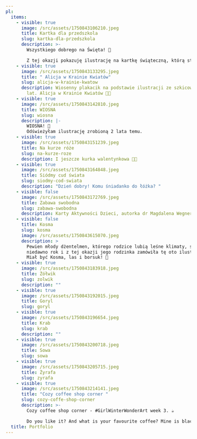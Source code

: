 ```yaml
---
pl:
  items:
    - visible: true
      image: /src/assets/1750843106210.jpeg
      title: Kartka dla przedszkola
      slug: kartka-dla-przedszkola
      description: >-
        Wszystkiego dobrego na Święta! 🐣

        Z tej okazji pokazuję ilustrację na kartkę świąteczną, którą stworzyłam dla szczecińskiego przedszkola 😊 
    - visible: true
      image: /src/assets/1750843133295.jpeg
      title: " Alicja w Krainie Kwiatów"
      slug: alicja-w-krainie-kwatow
      description: Wiosenny plakacik na podstawie ilustracji ze szkicownika sprzed 2
        lat. Alicja w Krainie Kwiatów 🌸🌼
    - visible: true
      image: /src/assets/1750843142810.jpeg
      title: WIOSNA
      slug: wiosna
      description: |-
        WIOSNA! 🌼
        Odświeżyłam ilustrację zrobioną 2 lata temu.
    - visible: true
      image: /src/assets/1750843151239.jpeg
      title: Na kurze róże
      slug: na-kurze-roze
      description: I jeszcze kurka walentynkowa 🐓🌹
    - visible: true
      image: /src/assets/1750843164848.jpeg
      title: Siódmy cud świata
      slug: siodmy-cod-swiata
      description: "Dzień dobry! Komu śniadanko do łóżka? "
    - visible: false
      image: /src/assets/1750843172769.jpeg
      title: Zabawa swobodna
      slug: zabawa-swobodna
      description: Karty Aktywności Dzieci, autorka dr Magdalena Wegner-Jezierska
    - visible: false
      title: Kosma
      slug: kosma
      image: /src/assets/1750843615070.jpeg
      description: >
        Pewien młody dżentelmen, którego rodzice lubią leśne klimaty, skończył
        niedawno rok i z tej okazji jego rodzinka zamówiła tę oto ilustrację! 🌿
        Miał być Kosma, las i borsuk! 🦡
    - visible: true
      image: /src/assets/1750843183918.jpeg
      title: Żółwik
      slug: zolwik
      description: ""
    - visible: true
      image: /src/assets/1750843192015.jpeg
      title: Goryl
      slug: goryl
    - visible: true
      image: /src/assets/1750843196654.jpeg
      title: Krab
      slug: krab
      description: ""
    - visible: true
      image: /src/assets/1750843200718.jpeg
      title: Sowa
      slug: sowa
    - visible: true
      image: /src/assets/1750843205715.jpeg
      title: Żyrafa
      slug: zyrafa
    - visible: true
      image: /src/assets/1750843214141.jpeg
      title: "Cozy coffee shop corner "
      slug: cozy-coffe-shop-corner
      description: >-
        Cozy coffee shop corner - #GirlWinterWonderArt week 3. ☕️

        Do you like it? And what is your favourite coffee? Mine is black, without sugar (but I really like coffee with oat milk too) 🧡
  title: Portfolio
---
```

